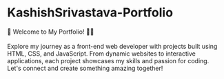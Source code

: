 # KashishSrivastava-Portfolio
🚀 Welcome to My Portfolio! 👩‍💻  
<br>
Explore my journey as a front-end web developer with projects built using HTML, CSS, and JavaScript. From dynamic websites to interactive applications, each project showcases my skills and passion for coding. 
<br>
Let's connect and create something amazing together!
